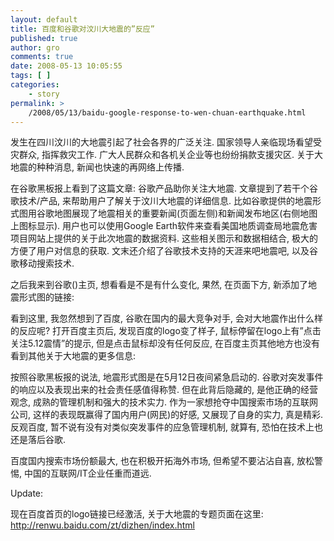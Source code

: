 ```yaml
---
layout: default
title: 百度和谷歌对汶川大地震的”反应”
published: true
author: gro
comments: true
date: 2008-05-13 10:05:55
tags: [ ]
categories:
    - story
permalink: >
    /2008/05/13/baidu-google-response-to-wen-chuan-earthquake.html
---
```

发生在四川汶川的大地震引起了社会各界的广泛关注. 国家领导人亲临现场看望受灾群众, 指挥救灾工作. 广大人民群众和各机关企业等也纷纷捐款支援灾区. 关于大地震的种种消息, 新闻也快速的再网络上传播.

在谷歌黑板报上看到了这篇文章: 谷歌产品助你关注大地震. 文章提到了若干个谷歌技术/产品, 来帮助用户了解关于汶川大地震的详细信息. 比如谷歌提供的地震形式图用谷歌地图展现了地震相关的重要新闻(页面左侧)和新闻发布地区(右侧地图上图标显示). 用户也可以使用Google Earth软件来查看美国地质调查局地震危害项目网站上提供的关于此次地震的数据资料. 这些相关图示和数据相结合, 极大的方便了用户对信息的获取. 文末还介绍了谷歌技术支持的天涯来吧地震吧, 以及谷歌移动搜索技术.

之后我来到谷歌()主页, 想看看是不是有什么变化, 果然, 在页面下方, 新添加了地震形式图的链接:

[][1]

看到这里, 我忽然想到了百度, 谷歌在国内的最大竞争对手, 会对大地震作出什么样的反应呢? 打开百度主页后, 发现百度的logo变了样子, 鼠标停留在logo上有&#8221;点击关注5.12震情&#8221;的提示, 但是点击鼠标却没有任何反应, 在百度主页其他地方也没有看到其他关于大地震的更多信息:

[][2]

按照谷歌黑板报的说法, 地震形式图是在5月12日夜间紧急启动的. 谷歌对突发事件的响应以及表现出来的社会责任感值得称赞. 但在此背后隐藏的, 是他正确的经营观念, 成熟的管理机制和强大的技术实力. 作为一家想抢夺中国搜索市场的互联网公司, 这样的表现既赢得了国内用户(网民)的好感, 又展现了自身的实力, 真是精彩. 反观百度, 暂不说有没有对类似突发事件的应急管理机制, 就算有, 恐怕在技术上也还是落后谷歌.

百度国内搜索市场份额最大, 也在积极开拓海外市场, 但希望不要沾沾自喜, 放松警惕, 中国的互联网/IT企业任重而道远.

Update:

现在百度首页的logo链接已经激活, 关于大地震的专题页面在这里: http://renwu.baidu.com/zt/dizhen/index.html

 [1]: http://getfreeware.net/wp-content/uploads/2008/05/screenshot-gg.png
 [2]: http://getfreeware.net/wp-content/uploads/2008/05/screenshot-baidu.png